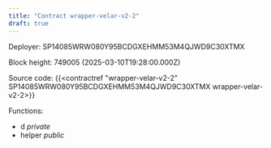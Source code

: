 ```yaml
---
title: "Contract wrapper-velar-v2-2"
draft: true
---
```

Deployer: SP14085WRW080Y95BCDGXEHMM53M4QJWD9C30XTMX


 



Block height: 749005 (2025-03-10T19:28:00.000Z)

Source code: {{<contractref "wrapper-velar-v2-2" SP14085WRW080Y95BCDGXEHMM53M4QJWD9C30XTMX wrapper-velar-v2-2>}}

Functions:

* d _private_
* helper _public_
